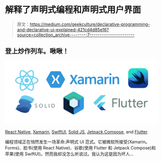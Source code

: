 # 解释了声明式编程和声明式用户界面

> 原文：<https://medium.com/geekculture/declarative-programming-and-declarative-ui-explained-421cd4d85e16?source=collection_archive---------7----------------------->

## 登上炒作列车。啾啾！

![](img/65a911ce8aaa8f2157bde73e635259ca.png)

[React Native](https://reactnative.dev), [Xamarin](https://dotnet.microsoft.com/apps/xamarin/xamarin-forms), [SwiftUI](https://developer.apple.com/xcode/swiftui/), [Solid JS](https://www.solidjs.com), [Jetpack Compose](https://developer.android.com/jetpack/compose), and [Flutter](https://flutter.dev)

编程领域正在悄然发生一场革命:声明式 UI 范式。它被微软所接受(Xamarin。Forms)、脸书(使用 React Native)、谷歌(使用 Flutter 和 Jetpack Compose)和苹果(使用 SwiftUI)。然而我却没怎么听说过。我认为这是因为坏人…